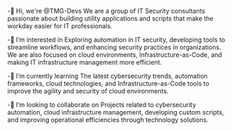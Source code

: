 -👋 Hi, we're @TMG-Devs 
  We are a group of IT Security consultants passionate about building utility applications and scripts that make the workday easier for IT professionals. 

-👀 I’m interested in
  Exploring automation in IT security, developing tools to streamline workflows, and enhancing security practices in organizations. We are also focused on cloud environments, Infrastructure-as-Code, and making IT infrastructure management more efficient.

-🌱 I’m currently learning
  The latest cybersecurity trends, automation frameworks, cloud technologies, and Infrastructure-as-Code tools to improve the agility and security of cloud environments.

-💞️ I’m looking to collaborate on
  Projects related to cybersecurity automation, cloud infrastructure management, developing custom scripts, and improving operational efficiencies through technology solutions.

<!---
TMG-Devs/TMG-Devs is a ✨ special ✨ repository because its `README.md` (this file) appears on your GitHub profile.
You can click the Preview link to take a look at your changes.
--->
